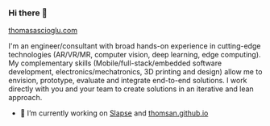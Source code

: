 ### Hi there 👋

[thomasascioglu.com](https://thomasascioglu.com)

I'm an engineer/consultant with broad hands-on experience in cutting-edge technologies (AR/VR/MR, computer vision, deep learning, edge computing). My complementary skills (Mobile/full-stack/embedded software development, electronics/mechatronics, 3D printing and design) allow me to envision, prototype, evaluate and integrate end-to-end solutions. I work directly with you and your team to create solutions in an iterative and lean approach.

- 🔭 I’m currently working on [Slapse](https://play.google.com/store/apps/details?id=com.thomasascioglu.slapse&pcampaignid=MKT-Other-global-all-co-prtnr-py-PartBadge-Mar2515-1) and [thomsan.github.io](https://github.com/thomsan/thomsan.github.io)
<!--
**thomsan/thomsan** is a ✨ _special_ ✨ repository because its `README.md` (this file) appears on your GitHub profile.

Here are some ideas to get you started:

- 🔭 I’m currently working on ...
- 🌱 I’m currently learning ...
- 👯 I’m looking to collaborate on ...
- 🤔 I’m looking for help with ...
- 💬 Ask me about ...
- 📫 How to reach me: ...
- 😄 Pronouns: ...
- ⚡ Fun fact: ...
-->
